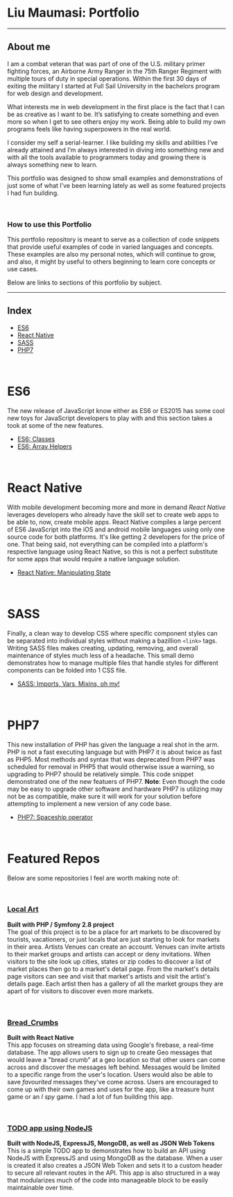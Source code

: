 
# Liu Maumasi: Portfolio

---

## About me
I am a combat veteran that was part of one of the U.S. military primer fighting forces, an Airborne Army Ranger in the 75th Ranger Regiment with multiple tours of duty in special operations. Within the first 30 days of exiting the military I started at Full Sail University in the bachelors program for web design and development. <br>

What interests me in web development in the first place is the fact that I can be as creative as I want to be. It’s satisfying to create something and even more so when I get to see others enjoy my work. Being able to build my own programs feels like having superpowers in the real world. <br>

I consider my self a serial-learner. I like building my skills and abilities I’ve already attained and I’m always interested in diving into something new and with all the tools available to programmers today and growing there is always something new to learn. <br>

This portfolio was designed to show small examples and demonstrations of just some of what I’ve been learning lately as well as some featured projects I had fun building. <br>


<br>

### How to use this Portfolio
This portfolio repository is meant to serve as a collection of code snippets that provide useful examples of code in varied languages and concepts. These examples are also my personal notes, which will continue to grow, and also, it might by useful to others beginning to learn core concepts or use cases.
<br>

Below are links to sections of this portfolio by subject. <br>

---

## Index
- [ES6](#user-content-es6)
- [React Native](#user-content-react-native)
- [SASS](#user-content-sass)
- [PHP7](#user-content-php7)
<br>

# ES6
The new release of JavaScript know either as ES6 or ES2015 has some cool new toys for JavaScript developers to play with and this section takes a took at some of the new features.
- [ES6: Classes](https://github.com/Maumasi/Portfolio/tree/master/ES6/classes)
- [ES6: Array Helpers](https://github.com/Maumasi/Portfolio/tree/master/ES6/arrayHelpers)
<br>

# React Native
With mobile development becoming more and more in demand *React Native* leverages developers who already have the skill set to create web apps to be able to, now, create mobile apps. React Native compiles a large percent of ES6 JavaScript into the iOS and android mobile languages using only one source code for both platforms. It's like getting 2 developers for the price of one. That being said, not everything can be compiled into a platform's respective language using React Native, so this is not a perfect substitute for some apps that would require a native language solution.
- [React Native: Manipulating State](https://github.com/Maumasi/Portfolio/tree/master/React_Native/state_with_components)
<br>

# SASS
Finally, a clean way to develop CSS where specific component styles can be separated into individual styles without making a bazillion `<link>` tags. Writing SASS files makes creating, updating, removing, and overall maintenance of styles much less of a headache. This small demo demonstrates how to manage multiple files that handle styles for different components can be folded into 1 CSS file.
- [SASS: Imports, Vars, Mixins, oh my!](https://github.com/Maumasi/Portfolio/tree/master/SASS)
<br>

# PHP7
This new installation of PHP has given the language a real shot in the arm. PHP is not a fast executing language but with PHP7 it is about twice as fast as PHP5. Most methods and syntax that was deprecated from PHP7 was scheduled for removal in PHP5 that would otherwise issue a warning, so upgrading to PHP7 should be relatively simple. This code snippet demonstrated one of the new featuers of PHP7. **Note**: Even though the code may be easy to upgrade other software and hardware PHP7 is utilizing may not be as compatible, make sure it will work for your solution before attempting to implement a new version of any code base.
- [PHP7: Spaceship operator](https://github.com/Maumasi/Portfolio/tree/master/PHP7/spaceshipOperator)
<br>

# Featured Repos
Below are some repositories I feel are worth making note of:

<br>

### **[Local Art](https://github.com/Maumasi/local_art)**
**Built with PHP / Symfony 2.8 project** <br>
The goal of this project is to be a place for art markets to be discovered by tourists, vacationers, or just locals that are just starting to look for markets in their area. Artists Venues can create an account. Venues can invite artists to their market groups and artists can accept or deny invitations. When visitors to the site look up cities, states or zip codes to discover a list of market places then go to a market's detail page. From the market's details page visitors can see and visit that market's artists and visit the artist's details page. Each artist then has a gallery of all the market groups they are apart of for visitors to discover even more markets.

<br>

### **[Bread_Crumbs](https://github.com/Maumasi/Bread_Crumbs)**
**Built with React Native** <br>
This app focuses on streaming data using Google's firebase, a real-time database. The app allows users to sign up to create Geo messages that would leave a "bread crumb" at a geo location so that other users can come across and discover the messages left behind. Messages would be limited to a specific range from the user's location. Users would also be able to save *favourited* messages they've come across. Users are encouraged to come up with their own games and uses for the app, like a treasure hunt game or an *I spy* game. I had a lot of fun building this app.

<br>

### **[TODO app using NodeJS](https://github.com/Maumasi/MEAN_2.0)**
**Built with NodeJS, ExpressJS, MongoDB, as well as JSON Web Tokens** <br>
This is a simple TODO app to demonstrates how to build an API using NodeJS with ExpressJS and using MongoDB as the database. When a user is created it also creates a JSON Web Token and sets it to a custom header to secure all relevant routes in the API. This app is also structured in a way that modularizes much of the code into manageable block to be easily maintainable over time.

<br>
